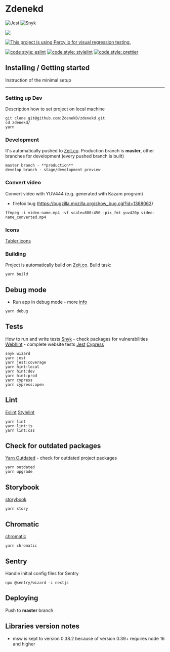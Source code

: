 # Zdenekd

![Jest](https://github.com/ZdenekD/zdenekd/workflows/Jest/badge.svg)
![Snyk](https://github.com/ZdenekD/zdenekd/workflows/Snyk/badge.svg)

![](https://statuspage.freshping.io/badge/b80793be-3e66-4cae-ac37-cfe75e9adc06?0.22310144464765624)

[![This project is using Percy.io for visual regression testing.](https://percy.io/static/images/percy-badge.svg)](https://percy.io/ZdenekD/ZdenekD)

[![code style: eslint](https://img.shields.io/badge/code%20style-eslint-%23463fd4)](https://eslint.org) [![code style: stylelint](https://img.shields.io/badge/code%20style-stylelint-success)](https://stylelint.io) [![code style: prettier](https://img.shields.io/badge/code_style-prettier-ff69b4.svg?style=flat-square)](https://github.com/prettier/prettier)

## Installing / Getting started

Instruction of the minimal setup

---

### Setting up Dev

Description how to set project on local machine

```
git clone git@github.com:ZdenekD/zdenekd.git
cd zdenekd/
yarn
```

### Development

It's automatically pushed to [Zeit.co](https://zeit.co/dashboard). Production branch is **master**, other branches for development (every pushed branch is built)

```
master branch - **production**
develop branch - stage/development preview
```

### Convert video

Convert video with YUV444 (e.g. generated with Kazam program)

-   firefox bug (https://bugzilla.mozilla.org/show_bug.cgi?id=1368063)

```
ffmpeg -i video-name.mp4 -vf scale=800:450 -pix_fmt yuv420p video-name_converted.mp4
```

### Icons

[Tabler icons](https://tablericons.com)

### Building

Project is automatically build on [Zeit.co](https://zeit.co/dashboard).
Build task:

```
yarn build
```

## Debug mode

-   Run app in debug mode - more [info](https://nextjs.org/docs/advanced-features/debugging)

```
yarn debug
```

## Tests

How to run and write tests
[Snyk](https://snyk.io) - check packages for vulnerabilities
[Webhint](https://webhint.io) - complete website tests
[Jest](https://jestjs.io)
[Cypress](https://www.cypress.io)

```
snyk wizard
yarn jest
yarn jest:coverage
yarn hint:local
yarn hint:dev
yarn hint:prod
yarn cypress
yarn cypress:open
```

## Lint

[Eslint](https://eslint.org)
[Stylelint](https://stylelint.io)

```
yarn lint
yarn lint:js
yarn lint:css
```

## Check for outdated packages

[Yarn Outdated](https://yarnpkg.com/lang/en/docs/cli/outdated/) - check for outdated project packages

```
yarn outdated
yarn upgrade
```

## Storybook

[storybook](https://storybook.js.org)

```
yarn story
```

## Chromatic

[chromatic](https://www.chromatic.com)

```
yarn chromatic
```

## Sentry

Handle initial config files for Sentry

```
npx @sentry/wizard -i nextjs
```

## Deploying

Push to **master** branch

## Libraries version notes

-   msw is kept to version 0.38.2 because of version 0.39+ requires node 16 and higher
